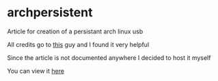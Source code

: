 # archpersistent

Article for creation of a persistant arch linux usb

All credits go to [this](https://gitlab.com/c.magyar) guy and I found it very helpful

Since the article is not documented anywhere I decided to host it myself

You can view it [here](https://hari.is-a.dev/archpersistent/)

